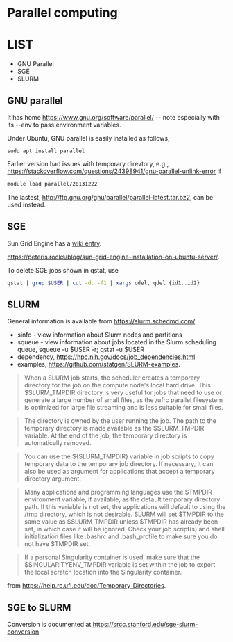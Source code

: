 # Parallel computing

# LIST

* GNU Parallel
* SGE
* SLURM

## GNU parallel

It has home https://www.gnu.org/software/parallel/ -- note especially with its --env to pass environment variables.

Under Ubuntu, GNU parallel is easily installed as follows,
```{bash}
sudo apt install parallel
```
Earlier version had issues with temporary direvtory, e.g., https://stackoverflow.com/questions/24398941/gnu-parallel-unlink-error
if 
```bash
module load parallel/20131222
```
The lastest, http://ftp.gnu.org/gnu/parallel/parallel-latest.tar.bz2, can be used instead.

## SGE

Sun Grid Engine has a [wiki entry](https://en.wikipedia.org/wiki/Oracle_Grid_Engine).

https://peteris.rocks/blog/sun-grid-engine-installation-on-ubuntu-server/.

To delete SGE jobs shown in qstat, use 
```bash
qstat | grep $USER | cut -d. -f1 | xargs qdel, qdel {id1..id2}
```

## SLURM

General information is available from https://slurm.schedmd.com/.

* sinfo - view information about Slurm nodes and partitions
* squeue - view information about jobs located in the Slurm scheduling queue, squeue -u $USER -r; qstat -u $USER
* dependency, https://hpc.nih.gov/docs/job_dependencies.html
* examples, https://github.com/statgen/SLURM-examples.

> When a SLURM job starts, the scheduler creates a temporary directory for the job on the compute node's local hard drive. This $SLURM_TMPDIR directory is very useful for jobs that need to use or generate a large number of small files, as the /ufrc parallel filesystem is optimized for large file streaming and is less suitable for small files.

> The directory is owned by the user running the job. The path to the temporary directory is made available as the $SLURM_TMPDIR variable. At the end of the job, the temporary directory is automatically removed.

> You can use the ${SLURM_TMPDIR} variable in job scripts to copy temporary data to the temporary job directory. If necessary, it can also be used as argument for applications that accept a temporary directory argument.

> Many applications and programming languages use the $TMPDIR environment variable, if available, as the default temporary directory path. If this variable is not set, the applications will default to using the /tmp directory, which is not desirable. SLURM will set $TMPDIR to the same value as $SLURM_TMPDIR unless $TMPDIR has already been set, in which case it will be ignored. Check your job script(s) and shell initialization files like .bashrc and .bash_profile to make sure you do not have $TMPDIR set.

> If a personal Singularity container is used, make sure that the $SINGULARITYENV_TMPDIR variable is set within the job to export the local scratch location into the Singularity container. 

from https://help.rc.ufl.edu/doc/Temporary_Directories.

## SGE to SLURM

Conversion is documented at https://srcc.stanford.edu/sge-slurm-conversion.
